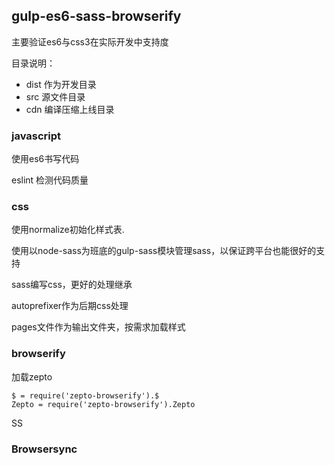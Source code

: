 ## gulp-es6-sass-browserify

主要验证es6与css3在实际开发中支持度

目录说明：

- dist 作为开发目录
- src  源文件目录
- cdn  编译压缩上线目录


### javascript

使用es6书写代码

eslint 检测代码质量

### css

使用normalize初始化样式表.

使用以node-sass为班底的gulp-sass模块管理sass，以保证跨平台也能很好的支持

sass编写css，更好的处理继承

autoprefixer作为后期css处理

pages文件作为输出文件夹，按需求加载样式

### browserify

加载zepto

```
$ = require('zepto-browserify').$
Zepto = require('zepto-browserify').Zepto
```
SS

### Browsersync


